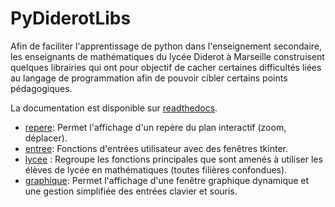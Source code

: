 # PyDiderotLibs
Afin de faciliter l'apprentissage de python dans l'enseignement secondaire, les enseignants de mathématiques du lycée Diderot à Marseille construisent quelques librairies qui ont pour objectif de cacher certaines difficultés liées au langage de programmation afin de pouvoir cibler certains points pédagogiques.

La documentation est disponible sur [readthedocs](https://pydiderotlibs.readthedocs.io).

- [repere](/pydiderotlibs/graphique.py): Permet l'affichage d'un repère du plan interactif (zoom, déplacer).
- [entree](/pydiderotlibs/entree.py): Fonctions d'entrées utilisateur avec des fenêtres tkinter.
- [lycee](/pydiderotlibs/lycee.py) : Regroupe les fonctions principales que sont amenés à utiliser les élèves de lycée en mathématiques (toutes filières confondues).
- [graphique](/pydiderotlibs/graphique.py): Permet l'affichage d'une fenêtre graphique dynamique et une gestion simplifiée des entrées clavier et souris.
